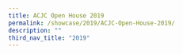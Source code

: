 ```yaml
---
title: ACJC Open House 2019
permalink: /showcase/2019/ACJC-Open-House-2019/
description: ""
third_nav_title: "2019"
---
```

